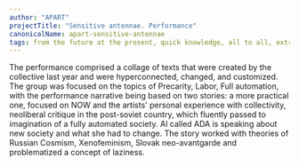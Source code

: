 ```yaml
---
author: "APART"
projectTitle: "Sensitive antennae. Performance"
canonicalName: apart-sensitive-antennae
tags: from the future at the present, quick knowledge, all to all, extractive capitalism, desire, intimate interfaces, mother-machine, practices of ourselves, production drama, digital proletariat, practice of small movements, extensions, speculative synthesis, tongue and teeth of creativity, protocols of self-organisation
---
```

The performance comprised a collage of texts that were created by the collective last year and were hyperconnected, changed, and customized. The group was focused on the topics of Precarity, Labor, Full automation, with the performance narrative being based on two stories: a more practical one, focused on NOW and the artists' personal experience with collectivity, neoliberal critique in the post-soviet country, which fluently passed to imagination of a fully automated society. AI called ADA is speaking about new society and what she had to change. The story worked with theories of Russian Cosmism, Xenofeminism, Slovak neo-avantgarde and problematized a concept of laziness.

